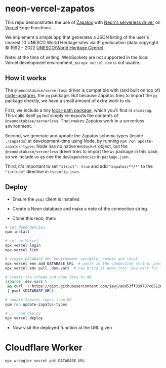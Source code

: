 # neon-vercel-zapatos

This repo demonstrates the use of [Zapatos](https://jawj.github.io/zapatos/) with [Neon's serverless driver](https://www.npmjs.com/package/@neondatabase/serverless) on [Vercel](https://vercel.com/) Edge Functions.

We implement a simple app that generates a JSON listing of the user's nearest 10 UNESCO World Heritage sites via IP geolocation (data copyright © 1992 – 2022 [UNESCO/World Heritage Centre](https://whc.unesco.org/en/syndication/)).

Note: at the time of writing, WebSockets are not supported in the local Vercel development environment, so `npx vercel dev` is not usable.


## How it works

The `@neondatabase/serverless` driver is compatible with (and built on top of) [node-postgres](https://node-postgres.com/), the `pg` package. But because Zapatos tries to import the `pg` package directly, we have a small amount of extra work to do.

First, we include a tiny [local-path package](https://docs.npmjs.com/cli/v9/configuring-npm/package-json#local-paths), which you'll find in `shims/pg`. This calls itself `pg` but simply re-exports the contents of `@neondatabase/serverless`. That makes Zapatos work in a serverless environment.

Second, we generate and update the Zapatos schema types (inside `./zapatos`) at development-time using Node, by running `npm run update-zapatos-types`. Node has no native `WebSocket` object, but the `@neondatabase/serverless` driver tries to import the `ws` package in this case, so we include `ws` as one the `devDependencies` in `package.json`.

Third, it's important to set `"strict": true` and add `"zapatos/**/*"` to the `"include"` directive in `tsconfig.json`.


## Deploy

* Ensure the `psql` client is installed

* Create a Neon database and make a note of the connection string.

* Clone this repo, then:

```bash
# get dependencies
npm install

# set up Vercel
npx vercel login
npx vercel link

# create DATABASE_URL environment variable, remote and local
npx vercel env add DATABASE_URL  # paste in the connection string: postgres://...
npx vercel env pull .dev.vars  # now bring it down into .dev.vars for local use

# create the schema and copy data to DB
(source .dev.vars \
 && curl -s https://gist.githubusercontent.com/jawj/a8d53ff339707c65128af83b4783f4fe/raw/45dbcc819b00ecb72f80b0cf91e01b3d055662b5/whc-sites-2021.psql \
 | psql $DATABASE_URL)

# update Zapatos types from DB
npm run update-zapatos-types

# ... and deploy
npx vercel deploy
```

* Now visit the deployed function at the URL given

# Cloudflare Worker

```
npx wrangler secret put DATABASE_URL
```

